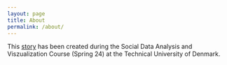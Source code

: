 ```yaml
---
layout: page
title: About
permalink: /about/
---
```


This [story](https://nicosrp.github.io/dtu-socialdataproject-movies) has been created during the Social Data Analysis and Viszualization Course (Spring 24) at the Technical University of Denmark.
